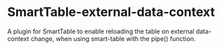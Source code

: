 # SmartTable-external-data-context
A plugin for SmartTable to enable reloading the table on external data-context change, when using smart-table with the pipe() function.
